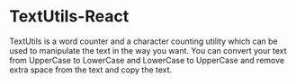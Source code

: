 # TextUtils-React
TextUtils is a word counter and a character counting utility which can be used to manipulate the text in the way you want. You can convert your text from UpperCase to LowerCase and LowerCase to UpperCase and remove extra space from the text and copy the text.
